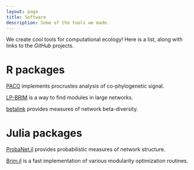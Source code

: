 ```yaml
---
layout: page
title: Software
description: Some of the tools we made.
---
```


<div class="pure-u-1 copy" markdown="1">

We create cool tools for computational ecology! Here is a list, along with links to the *GitHub* projects.

# R packages

[PACO](https://github.com/PoisotLab/paco) implements procrustes analysis of co-phylogenetic signal.

[LP-BRIM](https://github.com/PoisotLab/lpbrim) is a way to find modules in large networks.

[betalink](https://github.com/PoisotLab/betalink) provides measures of network beta-diversity.

# Julia packages

[ProbaNet.jl](https://github.com/PoisotLab/ProbaNet.jl) provides probabilistic measures of network structure.

[Brim.jl](https://github.com/PoisotLab/Brim.jl) is a fast implementation of various modularity optimization routines.

</div>
